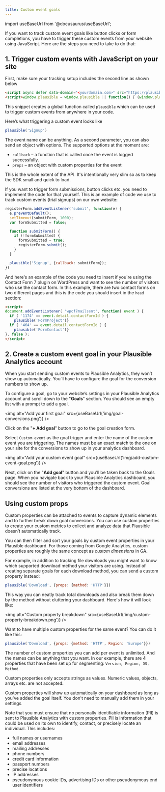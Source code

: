 ```yaml
---
title: Custom event goals
---
```


import useBaseUrl from '@docusaurus/useBaseUrl';

If you want to track custom event goals like button clicks or form completions, you have to trigger these custom events from your website using JavaScript. Here are the steps you need to take to do that:

## 1. Trigger custom events with JavaScript on your site

First, make sure your tracking setup includes the second line as shown below

```html
<script async defer data-domain="<yourdomain.com>" src="https://plausible.io/js/plausible.js"></script>
<script>window.plausible = window.plausible || function() { (window.plausible.q = window.plausible.q || []).push(arguments) }</script>
```

This snippet creates a global function called `plausible` which can be used to trigger custom events from anywhere in your code.

Here’s what triggering a custom event looks like

```javascript
plausible('Signup')
```

The event name can be anything. As a second parameter, you can also send an object with options. The supported options at the moment are:

* `callback` – a function that is called once the event is logged successfully.
* `props` – an object with custom properties for the event

This is the whole extent of the API. It's intentionally very slim so as to keep the SDK small and quick to load.

If you want to trigger form submissions, button clicks etc. you need to implement the code for that yourself. This is an example of code we use to track custom events (trial signups) on our own website:

```javascript
registerForm.addEventListener('submit', function(e) {
  e.preventDefault();
  setTimeout(submitForm, 1000);
  var formSubmitted = false;

  function submitForm() {
    if (!formSubmitted) {
      formSubmitted = true;
      registerForm.submit();
    }
  }

  plausible('Signup', {callback: submitForm});
})
```

And here's an example of the code you need to insert if you're using the Contact Form 7 plugin on WordPress and want to see the number of visitors who use the contact form. In this example, there are two contact forms on two different pages and this is the code you should insert in the `head` section:

```html
<script>
document.addEventListener( 'wpcf7mailsent', function( event ) {
  if ( '1174' == event.detail.contactFormId ) {
    plausible('FormProject')}
  if ( '464' == event.detail.contactFormId ) {
    plausible('FormContact')}
}, false );
</script>
```

## 2. Create a custom event goal in your Plausible Analytics account

When you start sending custom events to Plausible Analytics, they won’t show up automatically. You’ll have to configure the goal for the conversion numbers to show up.

To configure a goal, go to your website’s settings in your Plausible Analytics account and scroll down to the "**Goals**" section. You should see an empty list with a prompt to add a goal.

<img alt="Add your first goal" src={useBaseUrl('img/goal-conversions.png')} />

Click on the "**+ Add goal**" button to go to the goal creation form.

Select `Custom event` as the goal trigger and enter the name of the custom event you are triggering. The names must be an exact match to the one on your site for the conversions to show up in your analytics dashboard.

<img alt="Add your custom event goal" src={useBaseUrl('img/add-custom-event-goal.png')} />

Next, click on the "**Add goal**" button and you’ll be taken back to the Goals page. When you navigate back to your Plausible Analytics dashboard, you should see the number of visitors who triggered the custom event. Goal conversions are listed at the very bottom of the dashboard.

## Using custom props

Custom properties can be attached to events to capture dynamic elements and to further break down goal conversions. You can use custom properties to create your custom metrics to collect and analyze data that Plausible doesn’t automatically track. 

You can then filter and sort your goals by custom event properties in your Plausible dashboard. For those coming from Google Analytics, custom properties are roughly the same concept as _custom dimensions_ in GA.

For example, in addition to tracking file downloads you might want to know which supported download method your visitors are using. Instead of creating separate goals for each download method, you can send a custom property instead:

```javascript
plausible('Download', {props: {method: 'HTTP'}})
```

This way you can neatly track total downloads and also break them down by the method without cluttering your dashboard. Here's how it will look like:

<img alt="Custom property breakdown" src={useBaseUrl('img/custom-property-breakdown.png')} />

Want to have multiple custom properties for the same event? You can do it like this:

```javascript
plausible('Download', {props: {method: 'HTTP', Region: 'Europe'}})
```

The number of custom properties you can add per event is unlimited. And the names can be anything that you want. In our example, there are 4 properties that have been set up for segmenting: `Version, Region, OS, Method`. 

Custom properties only accepts strings as values. Numeric values, objects, arrays etc. are not accepted.

Custom properties will show up automatically on your dashboard as long as you've added the goal itself. You don't need to manually add them in your settings.

Note that you must ensure that no personally identifiable information (PII) is sent to Plausible Analytics with custom properties. PII is information that could be used on its own to identify, contact, or precisely locate an individual. This includes:

* full names or usernames
* email addresses
* mailing addresses
* phone numbers
* credit card information
* passport numbers
* precise locations
* IP addresses
* pseudonymous cookie IDs, advertising IDs or other pseudonymous end user identifiers
